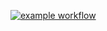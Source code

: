 

[![example workflow](https://github.com/yuckey0524/ros_ci_test/actions/workflows/main.yaml/badge.svg)](https://github.com/yuckey0524/ros_ci_test/actions)
